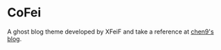 # CoFei

A ghost blog theme developed by XFeiF and take a reference at [chen9's blog](http://www.chen9.info/).

